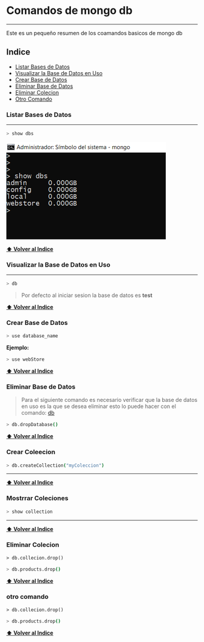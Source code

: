 # Comandos de mongo db
***
Este es un pequeño resumen de los coamandos basicos de mongo db

## Indice
* [Listar Bases de Datos](#Listar-Bases-de-Datos)
* [Visualizar la Base de Datos en Uso](#Visualizar-la-Base-de-Datos-en-Uso)
* [Crear Base de Datos](#Crear-Base-de-Datos)
* [Eliminar Base de Datos](#Eliminar-Base-de-Datos)
* [Eliminar Colecion](#Eliminar-Colecion)
* [Otro Comando](#Otro-Comando)





### Listar Bases de Datos
***
```bash
> show dbs
```
![comando show dbs en windows](img/show_dbs.png)

**[⬆ Volver al Indice](#indice)**


### Visualizar la Base de Datos en Uso 
***

```bash
> db
```
> Por defecto al iniciar sesion la base de datos es **test**

**[⬆ Volver al Indice](#indice)**

### Crear Base de Datos

```bash
> use database_name
```
**Ejemplo:**
```bash
> use webStore
```

**[⬆ Volver al Indice](#indice)**

### Eliminar Base de Datos
> Para el siguiente comando es necesario
> verificar que la base de datos en uso es la que se desea eliminar esto lo puede hacer con el comando: [db](#db)
<a name="db"><a>
 

```bash
> db.dropDatabase()
```

**[⬆ Volver al Indice](#indice)**

### Crear Coleecion
 

```bash
> db.createCollection("myColeccion")
```
***
**[⬆ Volver al Indice](#indice)**

### Mostrrar Coleciones
 

```bash
> show collection
```
***
**[⬆ Volver al Indice](#indice)**

### Eliminar Colecion
 
```mongodb
> db.collecion.drop()
```
```bash
> db.products.drop()
```
**[⬆ Volver al Indice](#indice)**

### otro comando
 
```mongodb
> db.collecion.drop()
```
```bash
> db.products.drop()
```
**[⬆ Volver al Indice](#indice)**









